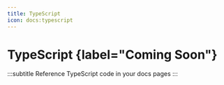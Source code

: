 ```yaml
---
title: TypeScript
icon: docs:typescript
---
```


# TypeScript {label="Coming Soon"}
:::subtitle
Reference TypeScript code in your docs pages
:::